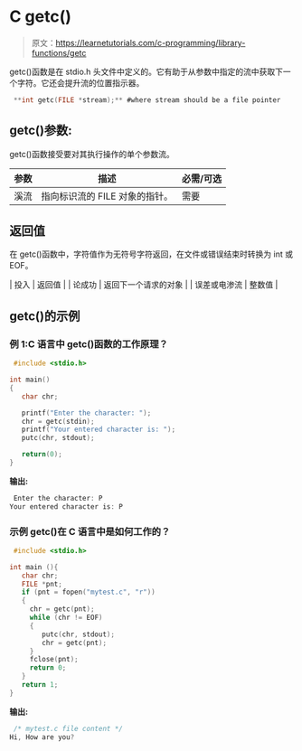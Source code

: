 # C getc()

> 原文：<https://learnetutorials.com/c-programming/library-functions/getc>

getc()函数是在 stdio.h 头文件中定义的。它有助于从参数中指定的流中获取下一个字符。它还会提升流的位置指示器。

```c
 **int getc(FILE *stream);** #where stream should be a file pointer 

```

## getc()参数:

getc()函数接受要对其执行操作的单个参数流。

| 参数 | 描述 | 必需/可选 |
| --- | --- | --- |
| 溪流 | 指向标识流的 FILE 对象的指针。 | 需要 |

## 返回值

在 getc()函数中，字符值作为无符号字符返回，在文件或错误结束时转换为 int 或 EOF。

| 投入 | 返回值 |
| 论成功 | 返回下一个请求的对象 |
| 误差或电渗流 | 整数值 |

## getc()的示例

### 例 1:C 语言中 getc()函数的工作原理？

```c
 #include <stdio.h>

int main()
{
   char chr;

   printf("Enter the character: ");
   chr = getc(stdin);
   printf("Your entered character is: ");
   putc(chr, stdout);

   return(0);
} 

```

**输出:**

```c
 Enter the character: P
Your entered character is: P 
```

### 示例 getc()在 C 语言中是如何工作的？

```c
 #include <stdio.h>

int main (){
   char chr;
   FILE *pnt;
   if (pnt = fopen("mytest.c", "r"))
   {
     chr = getc(pnt);
     while (chr != EOF)
     {
        putc(chr, stdout);
        chr = getc(pnt);
     }
     fclose(pnt);
     return 0;
   }
   return 1;
} 

```

**输出:**

```c
 /* mytest.c file content */
Hi, How are you? 
```